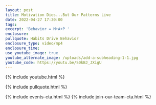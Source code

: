 ```yaml
---
layout: post
title: Motivation Dies...But Our Patterns Live
date: 2022-04-27 17:30:00
tags:
excerpt: 'Behavior = M+A+P '
enclosure:
pullquote: Habits Drive Behavior
enclosure_type: video/mp4
enclosure_time:
use_youtube_image: true
youtube_alternate_image: /uploads/add-a-subheading-1-1.jpg
youtube_code: https://youtu.be/S0kBJ_JXigU
---
```

{% include youtube.html %}

{% include pullquote.html %}

{% include events-cta.html %} {% include join-our-team-cta.html %}

